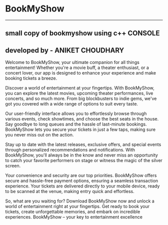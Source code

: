 # BookMyShow
------------------------------------------------------------------------------------------------------------------------
small copy of bookmyshow using c++ CONSOLE
------------------------------------------------------------------------------------------------------------------------
developed by - ANIKET CHOUDHARY
------------------------------------------------------------------------------------------------------------------------
Welcome to BookMyShow, your ultimate companion for all things entertainment! Whether you're a movie buff, a theater enthusiast, or a concert lover, our app is designed to enhance your experience and make booking tickets a breeze.

Discover a world of entertainment at your fingertips. With BookMyShow, you can explore the latest movies, upcoming theater performances, live concerts, and so much more. From big blockbusters to indie gems, we've got you covered with a wide range of options to suit every taste.

Our user-friendly interface allows you to effortlessly browse through various events, check showtimes, and choose the best seats in the house. Say goodbye to long queues and the hassle of last-minute bookings. BookMyShow lets you secure your tickets in just a few taps, making sure you never miss out on the action.

Stay up to date with the latest releases, exclusive offers, and special events through personalized recommendations and notifications. With BookMyShow, you'll always be in the know and never miss an opportunity to catch your favorite performers on stage or witness the magic of the silver screen.

Your convenience and security are our top priorities. BookMyShow offers secure and hassle-free payment options, ensuring a seamless transaction experience. Your tickets are delivered directly to your mobile device, ready to be scanned at the venue, making entry quick and effortless.

So, what are you waiting for? Download BookMyShow now and unlock a world of entertainment right at your fingertips. Get ready to book your tickets, create unforgettable memories, and embark on incredible experiences. BookMyShow – your key to entertainment excellence
